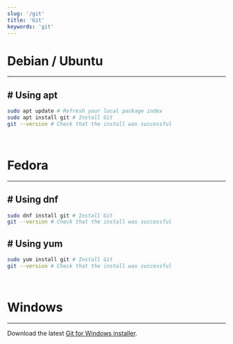 ```yaml
---
slug: '/git'
title: 'Git'
keywords: 'git'
---
```


# Debian / Ubuntu

---

## # Using apt

```bash
sudo apt update # Refresh your local package index
sudo apt install git # Install Git
git --version # Check that the install was successful
```

<br />

# Fedora

---

## # Using dnf

```bash
sudo dnf install git # Install Git
git --version # Check that the install was successful
```

## # Using yum

```bash
sudo yum install git # Install Git
git --version # Check that the install was successful
```

<br />

# Windows

---

Download the latest [Git for Windows installer](https://git-for-windows.github.io/).

